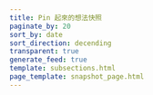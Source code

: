 ```yaml
---
title: Pin 起來的想法快照
paginate_by: 20
sort_by: date
sort_direction: decending
transparent: true
generate_feed: true
template: subsections.html
page_template: snapshot_page.html
---
```



